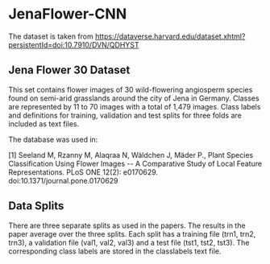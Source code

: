 # JenaFlower-CNN

The dataset is taken from https://dataverse.harvard.edu/dataset.xhtml?persistentId=doi:10.7910/DVN/QDHYST

Jena Flower 30 Dataset
-----------------------------------
This set contains flower images of 30 wild-flowering angiosperm species found on semi-arid grasslands around the city of Jena in Germany. Classes are represented by 11 to 70 images with a total of 1,479 images. Class labels and definitions for training, validation and test splits for three folds are included as text files.

The database was used in:

[1] Seeland M, Rzanny M, Alaqraa N, Wäldchen J, Mäder P.,
Plant Species Classification Using Flower Images -- A Comparative Study of Local Feature Representations.
PLoS ONE 12(2): e0170629. doi:10.1371/journal.pone.0170629


Data Splits
-----------------------------------
There are three separate splits as used in the papers. The results in the paper average over the three splits. Each split has a training file (trn1, trn2, trn3), a validation file (val1, val2, val3) and a test file (tst1, tst2, tst3).
The corresponding class labels are stored in the classlabels text file.
